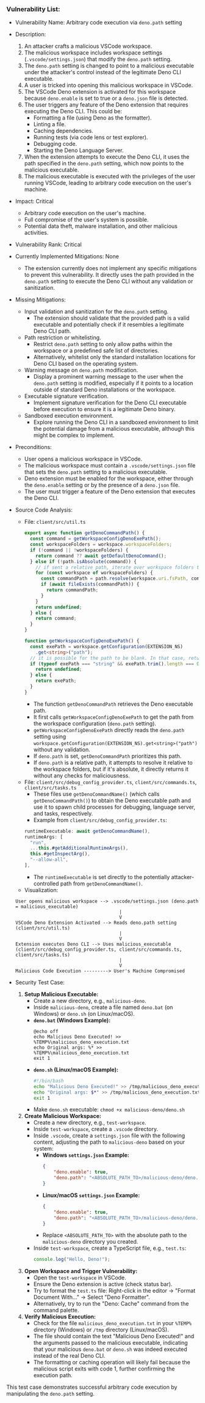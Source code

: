 ### Vulnerability List:

* Vulnerability Name: Arbitrary code execution via `deno.path` setting
* Description:
    1. An attacker crafts a malicious VSCode workspace.
    2. The malicious workspace includes workspace settings (`.vscode/settings.json`) that modify the `deno.path` setting.
    3. The `deno.path` setting is changed to point to a malicious executable under the attacker's control instead of the legitimate Deno CLI executable.
    4. A user is tricked into opening this malicious workspace in VSCode.
    5. The VSCode Deno extension is activated for this workspace because `deno.enable` is set to true or a `deno.json` file is detected.
    6. The user triggers any feature of the Deno extension that requires executing the Deno CLI. This could be:
        - Formatting a file (using Deno as the formatter).
        - Linting a file.
        - Caching dependencies.
        - Running tests (via code lens or test explorer).
        - Debugging code.
        - Starting the Deno Language Server.
    7. When the extension attempts to execute the Deno CLI, it uses the path specified in the `deno.path` setting, which now points to the malicious executable.
    8. The malicious executable is executed with the privileges of the user running VSCode, leading to arbitrary code execution on the user's machine.
* Impact: Critical
    - Arbitrary code execution on the user's machine.
    - Full compromise of the user's system is possible.
    - Potential data theft, malware installation, and other malicious activities.
* Vulnerability Rank: Critical
* Currently Implemented Mitigations: None
    - The extension currently does not implement any specific mitigations to prevent this vulnerability. It directly uses the path provided in the `deno.path` setting to execute the Deno CLI without any validation or sanitization.
* Missing Mitigations:
    - Input validation and sanitization for the `deno.path` setting.
        - The extension should validate that the provided path is a valid executable and potentially check if it resembles a legitimate Deno CLI path.
    - Path restriction or whitelisting.
        - Restrict `deno.path` setting to only allow paths within the workspace or a predefined safe list of directories.
        - Alternatively, whitelist only the standard installation locations for Deno CLI based on the operating system.
    - Warning message on `deno.path` modification.
        - Display a prominent warning message to the user when the `deno.path` setting is modified, especially if it points to a location outside of standard Deno installations or the workspace.
    - Executable signature verification.
        - Implement signature verification for the Deno CLI executable before execution to ensure it is a legitimate Deno binary.
    - Sandboxed execution environment.
        - Explore running the Deno CLI in a sandboxed environment to limit the potential damage from a malicious executable, although this might be complex to implement.
* Preconditions:
    - User opens a malicious workspace in VSCode.
    - The malicious workspace must contain a `.vscode/settings.json` file that sets the `deno.path` setting to a malicious executable.
    - Deno extension must be enabled for the workspace, either through the `deno.enable` setting or by the presence of a `deno.json` file.
    - The user must trigger a feature of the Deno extension that executes the Deno CLI.
* Source Code Analysis:
    - File: `client/src/util.ts`
        ```typescript
        export async function getDenoCommandPath() {
          const command = getWorkspaceConfigDenoExePath();
          const workspaceFolders = workspace.workspaceFolders;
          if (!command || !workspaceFolders) {
            return command ?? await getDefaultDenoCommand();
          } else if (!path.isAbsolute(command)) {
            // if sent a relative path, iterate over workspace folders to try and resolve.
            for (const workspace of workspaceFolders) {
              const commandPath = path.resolve(workspace.uri.fsPath, command);
              if (await fileExists(commandPath)) {
                return commandPath;
              }
            }
            return undefined;
          } else {
            return command;
          }
        }

        function getWorkspaceConfigDenoExePath() {
          const exePath = workspace.getConfiguration(EXTENSION_NS)
            .get<string>("path");
          // it is possible for the path to be blank. In that case, return undefined
          if (typeof exePath === "string" && exePath.trim().length === 0) {
            return undefined;
          } else {
            return exePath;
          }
        }
        ```
        - The function `getDenoCommandPath` retrieves the Deno executable path.
        - It first calls `getWorkspaceConfigDenoExePath` to get the path from the workspace configuration (`deno.path` setting).
        - `getWorkspaceConfigDenoExePath` directly reads the `deno.path` setting using `workspace.getConfiguration(EXTENSION_NS).get<string>("path")` without any validation.
        - If `deno.path` is set, `getDenoCommandPath` prioritizes this path.
        - If `deno.path` is a relative path, it attempts to resolve it relative to the workspace folders, but if it's absolute, it directly returns it without any checks for maliciousness.
    - File: `client/src/debug_config_provider.ts`, `client/src/commands.ts`, `client/src/tasks.ts`
        - These files use `getDenoCommandName()` (which calls `getDenoCommandPath()`) to obtain the Deno executable path and use it to spawn child processes for debugging, language server, and tasks, respectively.
        - Example from `client/src/debug_config_provider.ts`:
        ```typescript
        runtimeExecutable: await getDenoCommandName(),
        runtimeArgs: [
          "run",
          ...this.#getAdditionalRuntimeArgs(),
          this.#getInspectArg(),
          "--allow-all",
        ],
        ```
        - The `runtimeExecutable` is set directly to the potentially attacker-controlled path from `getDenoCommandName()`.
    - Visualization:

    ```
    User opens malicious workspace --> .vscode/settings.json (deno.path = malicious_executable)
                                          |
                                          V
    VSCode Deno Extension Activated --> Reads deno.path setting (client/src/util.ts)
                                          |
                                          V
    Extension executes Deno CLI --> Uses malicious_executable (client/src/debug_config_provider.ts, client/src/commands.ts, client/src/tasks.ts)
                                          |
                                          V
    Malicious Code Execution ---------> User's Machine Compromised
    ```

* Security Test Case:
    1. **Setup Malicious Executable:**
        - Create a new directory, e.g., `malicious-deno`.
        - Inside `malicious-deno`, create a file named `deno.bat` (on Windows) or `deno.sh` (on Linux/macOS).
        - **`deno.bat` (Windows Example):**
            ```batch
            @echo off
            echo Malicious Deno Executed! >> %TEMP%\malicious_deno_execution.txt
            echo Original args: %* >> %TEMP%\malicious_deno_execution.txt
            exit 1
            ```
        - **`deno.sh` (Linux/macOS Example):**
            ```bash
            #!/bin/bash
            echo "Malicious Deno Executed!" >> /tmp/malicious_deno_execution.txt
            echo "Original args: $*" >> /tmp/malicious_deno_execution.txt
            exit 1
            ```
        - Make `deno.sh` executable: `chmod +x malicious-deno/deno.sh`
    2. **Create Malicious Workspace:**
        - Create a new directory, e.g., `test-workspace`.
        - Inside `test-workspace`, create a `.vscode` directory.
        - Inside `.vscode`, create a `settings.json` file with the following content, adjusting the path to `malicious-deno` based on your system:
            - **Windows `settings.json` Example:**
                ```json
                {
                    "deno.enable": true,
                    "deno.path": "<ABSOLUTE_PATH_TO>/malicious-deno/deno.bat"
                }
                ```
            - **Linux/macOS `settings.json` Example:**
                ```json
                {
                    "deno.enable": true,
                    "deno.path": "<ABSOLUTE_PATH_TO>/malicious-deno/deno.sh"
                }
                ```
            - Replace `<ABSOLUTE_PATH_TO>` with the absolute path to the `malicious-deno` directory you created.
        - Inside `test-workspace`, create a TypeScript file, e.g., `test.ts`:
            ```typescript
            console.log("Hello, Deno!");
            ```
    3. **Open Workspace and Trigger Vulnerability:**
        - Open the `test-workspace` in VSCode.
        - Ensure the Deno extension is active (check status bar).
        - Try to format the `test.ts` file: Right-click in the editor -> "Format Document With..." -> Select "Deno Formatter".
        - Alternatively, try to run the "Deno: Cache" command from the command palette.
    4. **Verify Malicious Execution:**
        - Check for the file `malicious_deno_execution.txt` in your `%TEMP%` directory (Windows) or `/tmp` directory (Linux/macOS).
        - The file should contain the text "Malicious Deno Executed!" and the arguments passed to the malicious executable, indicating that your malicious `deno.bat` or `deno.sh` was indeed executed instead of the real Deno CLI.
        - The formatting or caching operation will likely fail because the malicious script exits with code 1, further confirming the execution path.

This test case demonstrates successful arbitrary code execution by manipulating the `deno.path` setting.
